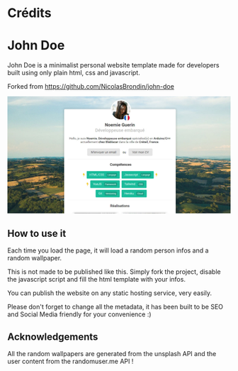 # Crédits

# John Doe
John Doe is a minimalist personal website template made for developers built using only plain html, css and javascript.

Forked from https://github.com/NicolasBrondin/john-doe

![Project cover](src/img/open-graph.jpg)

## How to use it

Each time you load the page, it will load a random person infos and a random wallpaper. 

This is not made to be published like this. Simply fork the project, disable the javascript script and fill the html template with your infos.

You can publish the website on any static hosting service, very easily.

Please don't forget to change all the metadata, it has been built to be SEO and Social Media friendly for your convenience :)

## Acknowledgements
All the random wallpapers are generated from the unsplash API and the user content from the randomuser.me API !
